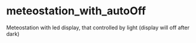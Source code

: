 # meteostation_with_autoOff
Meteostation with led display, that controlled by light (display will off after dark) 
